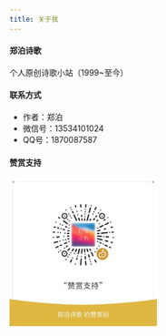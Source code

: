 ```yaml
---
title: 关于我
---
```


#### 郑泊诗歌
个人原创诗歌小站（1999~至今）

#### 联系方式
- 作者：郑泊
- 微信号：13534101024
- QQ号：1870087587

#### 赞赏支持

<img alt="原创不易，捐赠支持" src="/images/weixinDonate.jpg" width="260" height="260"/>
<!-- ![原创不易，捐赠支持](/images/weixinDonate.jpg) -->
